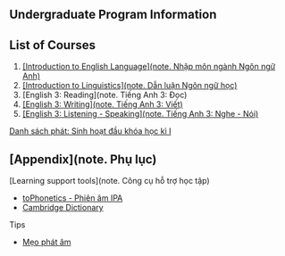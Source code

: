 ## Undergraduate Program Information

## List of Courses

1. [[Introduction to English Language](note. Nhập môn ngành Ngôn ngữ Anh)](assets/posts/second-bachelors-degree/hk1-introduction-to-english-language.md)
2. [[Introduction to Linguistics](note. Dẫn luận Ngôn ngữ học)](assets/posts/second-bachelors-degree/hk1-introduction-to-linguistics.md)
3. [English 3: Reading](note. Tiếng Anh 3: Đọc)
4. [[English 3: Writing](note. Tiếng Anh 3: Viết)](assets/posts/second-bachelors-degree/kh1-writing-3.md)
5. [[English 3: Listening - Speaking](note. Tiếng Anh 3: Nghe - Nói)](assets/posts/second-bachelors-degree/hk1-listening-speaking-3.md)

[Danh sách phát: Sinh hoạt đầu khóa học kì I](https://www.youtube.com/playlist?list=PLEaV5Bm1xnrtQluvLkhXbOtSbngMXIwn1)

## [Appendix](note. Phụ lục)

[Learning support tools](note. Công cụ hỗ trợ học tập)

- [toPhonetics - Phiên âm IPA](https://tophonetics.com/vi/)
- [Cambridge Dictionary](https://dictionary.cambridge.org)

Tips

- [Mẹo phát âm](assets/posts/second-bachelors-degree/tips/pronunciation-tips.md)